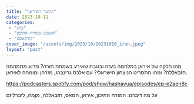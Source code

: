 ```yaml
---
title: "הקשר האיראני"
date: 2023-10-11
categories: 
 - "בלוג"
 - "השבוע-במזרח-התיכון"
 - "פודקאסט"
cover_image: "/assets/img/2023/10/20231010_iran.jpeg"
layout: "post"
---
```


מהו חלקה של איראן במלחמה בעזה ובטבח שאירע בשמחת תורה? מדוע מתמהמה חזבאללה? ומהו התסריט הניצחון הישראלי? עם אלכס גרינברג, מזרחן ומומחה לאיראן.

<https://podcasters.spotify.com/pod/show/hashavua/episodes/ep-e2aen8c>

על מה דיברנו: המזרח התיכון, איראן, חמאס, חזבאללה, נקמה, ליברליזם
